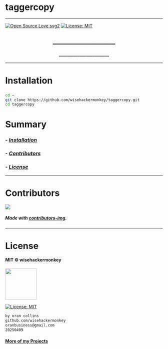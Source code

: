 # taggercopy
----
[![Open Source Love svg2](https://badges.frapsoft.com/os/v2/open-source.svg?v=103)](https://github.com/ellerbrock/open-source-badges/) [![License: MIT](https://img.shields.io/badge/License-MIT-yellow.svg)](https://opensource.org/licenses/MIT)


<!-- <img src="NNNNNN" width="400"> -->


<h2 align="center">____________________</h2>

<h4 align="center">________________________</h4>

---


# Installation
### 
```bash
cd ~
git clone https://github.com/wisehackermonkey/taggercopy.git
cd taggercopy
```

# Summary
### -  *[Installation](#Installation)*
<!-- ### -  *[Deveopment](#For-developers)* -->
<!-- ### -  *[Links](#Links)* -->
### -  *[Contributors](#Contributors)*
### -  *[License](#License)*


<!-- 
--------------
# Screenshots
- <img src="NNNNNN" width="400"> 
 

-------------- 
# Development
### 
```bash

mv TinyLlama-1.1B-Chat-v1.0.Q5_K_M.llamafile ./llamafile/llama_tiny_1_1b.exe
# or download from link https://huggingface.co/Mozilla/TinyLlama-1.1B-Chat-v1.0-llamafile/blob/main/TinyLlama-1.1B-Chat-v1.0.Q5_K_M.llamafile click on "download
./llamafile/llama_tiny_1_1b.exe --server --v2 --embedding

pip install anthropic
pip install dotenv
pip install openai
pip install llama-index-llms-llamafile llama-index
pip install pyperclip
```

---
# Links
###
-->

--------------
# Contributors

[![](https://contrib.rocks/image?repo=wisehackermonkey/taggercopy)](https://github.com/wisehackermonkey/taggercopy/graphs/contributors)

##### Made with [contributors-img](https://contrib.rocks).

--------------


# License

#### MIT © wisehackermonkey
<img src="https://upload.wikimedia.org/wikipedia/commons/archive/c/c0/20230603054722%21Osi_standard_logo.png" width="100">

[![License: MIT](https://img.shields.io/badge/License-MIT-yellow.svg)](https://opensource.org/licenses/MIT)
```bash
by oran collins
github.com/wisehackermonkey
oranbusiness@gmail.com
20250409
```

#### [More of my Projects](https://github.com/wisehackermonkey/)
